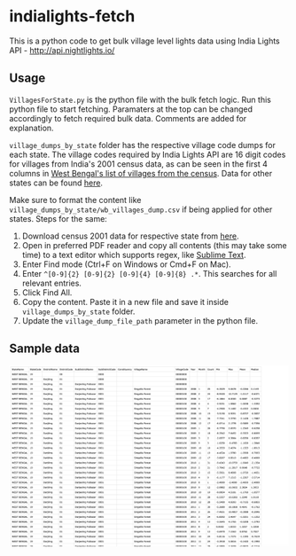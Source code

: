 # indialights-fetch
This is a python code to get bulk village level lights data using India Lights API - http://api.nightlights.io/

## Usage
`VillagesForState.py` is the python file with the bulk fetch logic. Run this python file to start fetching.
Paramaters at the top can be changed accordingly to fetch required bulk data.
Comments are added for explanation.


`village_dumps_by_state` folder has the respective village code dumps for each state.
The village codes required by India Lights API are 16 digit codes for villages from India's 2001 census data,
as can be seen in the first 4 columns in [West Bengal's list of villages from the census](http://censusindia.gov.in/Census_Data_2001/PLCN/DIR-19r.pdf).
Data for other states can be found [here](http://censusindia.gov.in/Census_Data_2001/PLCN/plcn.html).

Make sure to format the content like `village_dumps_by_state/wb_villages_dump.csv` if being applied for other states. Steps for the same:
1. Download census 2001 data for respective state from [here](http://censusindia.gov.in/Census_Data_2001/PLCN/plcn.html).
2. Open in preferred PDF reader and copy all contents (this may take some time) to a text editor which supports regex, like [Sublime Text](https://www.sublimetext.com/).
3. Enter Find mode (Ctrl+F on Windows or Cmd+F on Mac).
4. Enter `^[0-9]{2} [0-9]{2} [0-9]{4} [0-9]{8} .*`. This searches for all relevant entries.
5. Click Find All.
6. Copy the content. Paste it in a new file and save it inside `village_dumps_by_state` folder.
7. Update the `village_dump_file_path` parameter in the python file.

## Sample data
![sample screenshot](./screenshots/sample_data_image.png)
